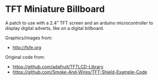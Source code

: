 # TFT Miniature Billboard
A patch to use with a 2.4” TFT screen and an arduino microcontroller to
display digital adverts, like on a digital billboard.

Graphics/images from:
* http://fsfe.org

Original code from:
* https://github.com/adafruit/TFTLCD-Library
* https://github.com/Smoke-And-Wires/TFT-Shield-Example-Code
